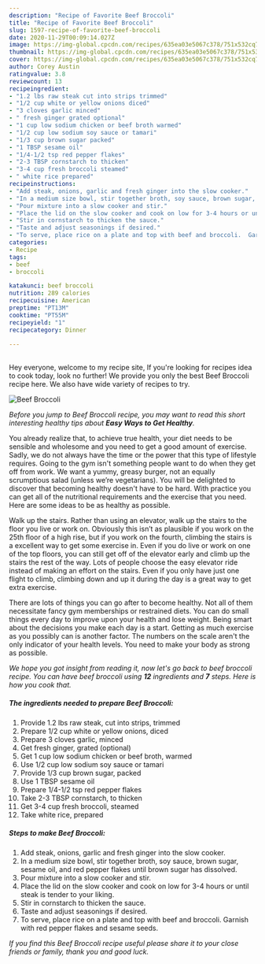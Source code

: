 ```yaml
---
description: "Recipe of Favorite Beef Broccoli"
title: "Recipe of Favorite Beef Broccoli"
slug: 1597-recipe-of-favorite-beef-broccoli
date: 2020-11-29T00:09:14.027Z
image: https://img-global.cpcdn.com/recipes/635ea03e5067c378/751x532cq70/beef-broccoli-recipe-main-photo.jpg
thumbnail: https://img-global.cpcdn.com/recipes/635ea03e5067c378/751x532cq70/beef-broccoli-recipe-main-photo.jpg
cover: https://img-global.cpcdn.com/recipes/635ea03e5067c378/751x532cq70/beef-broccoli-recipe-main-photo.jpg
author: Corey Austin
ratingvalue: 3.8
reviewcount: 13
recipeingredient:
- "1.2 lbs raw steak cut into strips trimmed"
- "1/2 cup white or yellow onions diced"
- "3 cloves garlic minced"
- " fresh ginger grated optional"
- "1 cup low sodium chicken or beef broth warmed"
- "1/2 cup low sodium soy sauce or tamari"
- "1/3 cup brown sugar packed"
- "1 TBSP sesame oil"
- "1/4-1/2 tsp red pepper flakes"
- "2-3 TBSP cornstarch to thicken"
- "3-4 cup fresh broccoli steamed"
- " white rice prepared"
recipeinstructions:
- "Add steak, onions, garlic and fresh ginger into the slow cooker."
- "In a medium size bowl, stir together broth, soy sauce, brown sugar, sesame oil, and red pepper flakes until brown sugar has dissolved."
- "Pour mixture into a slow cooker and stir."
- "Place the lid on the slow cooker and cook on low for 3-4 hours or until steak is tender to your liking."
- "Stir in cornstarch to thicken the sauce."
- "Taste and adjust seasonings if desired."
- "To serve, place rice on a plate and top with beef and broccoli.  Garnish with red pepper flakes and sesame seeds."
categories:
- Recipe
tags:
- beef
- broccoli

katakunci: beef broccoli 
nutrition: 289 calories
recipecuisine: American
preptime: "PT13M"
cooktime: "PT55M"
recipeyield: "1"
recipecategory: Dinner

---
```

<br>
Hey everyone, welcome to my recipe site, If you're looking for recipes idea to cook today, look no further! We provide you only the best Beef Broccoli recipe here. We also have wide variety of recipes to try.
<br>


![Beef Broccoli](https://img-global.cpcdn.com/recipes/635ea03e5067c378/751x532cq70/beef-broccoli-recipe-main-photo.jpg)

<i>Before you jump to Beef Broccoli recipe, you may want to read this short interesting healthy tips about <strong>Easy Ways to Get Healthy</strong>.</i>

You already realize that, to achieve true health, your diet needs to be sensible and wholesome and you need to get a good amount of exercise. Sadly, we do not always have the time or the power that this type of lifestyle requires. Going to the gym isn't something people want to do when they get off from work. We want a yummy, greasy burger, not an equally scrumptious salad (unless we’re vegetarians). You will be delighted to discover that becoming healthy doesn't have to be hard. With practice you can get all of the nutritional requirements and the exercise that you need. Here are some ideas to be as healthy as possible.

Walk up the stairs. Rather than using an elevator, walk up the stairs to the floor you live or work on. Obviously this isn’t as plausible if you work on the 25th floor of a high rise, but if you work on the fourth, climbing the stairs is a excellent way to get some exercise in. Even if you do live or work on one of the top floors, you can still get off of the elevator early and climb up the stairs the rest of the way. Lots of people choose the easy elevator ride instead of making an effort on the stairs. Even if you only have just one flight to climb, climbing down and up it during the day is a great way to get extra exercise. 

There are lots of things you can go after to become healthy. Not all of them necessitate fancy gym memberships or restrained diets. You can do small things every day to improve upon your health and lose weight. Being smart about the decisions you make each day is a start. Getting as much exercise as you possibly can is another factor. The numbers on the scale aren't the only indicator of your health levels. You need to make your body as strong as possible. 


<i>We hope you got insight from reading it, now let's go back to beef broccoli recipe. You can have beef broccoli using <strong>12</strong> ingredients and <strong>7</strong> steps. Here is how you cook that.
</i>

##### The ingredients needed to prepare Beef Broccoli:

1. Provide 1.2 lbs raw steak, cut into strips, trimmed
1. Prepare 1/2 cup white or yellow onions, diced
1. Prepare 3 cloves garlic, minced
1. Get  fresh ginger, grated (optional)
1. Get 1 cup low sodium chicken or beef broth, warmed
1. Use 1/2 cup low sodium soy sauce or tamari
1. Provide 1/3 cup brown sugar, packed
1. Use 1 TBSP sesame oil
1. Prepare 1/4-1/2 tsp red pepper flakes
1. Take 2-3 TBSP cornstarch, to thicken
1. Get 3-4 cup fresh broccoli, steamed
1. Take  white rice, prepared


##### Steps to make Beef Broccoli:

1. Add steak, onions, garlic and fresh ginger into the slow cooker.
1. In a medium size bowl, stir together broth, soy sauce, brown sugar, sesame oil, and red pepper flakes until brown sugar has dissolved.
1. Pour mixture into a slow cooker and stir.
1. Place the lid on the slow cooker and cook on low for 3-4 hours or until steak is tender to your liking.
1. Stir in cornstarch to thicken the sauce.
1. Taste and adjust seasonings if desired.
1. To serve, place rice on a plate and top with beef and broccoli.  Garnish with red pepper flakes and sesame seeds.


<i>If you find this Beef Broccoli recipe useful please share it to your close friends or family, thank you and good luck.</i>
